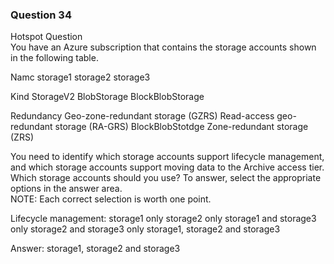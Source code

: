 ### Question 34

Hotspot Question  
You have an Azure subscription that contains the storage accounts shown in the following table.

Namc
storage1
storage2
storage3

Kind
StorageV2
BlobStorage
BlockBlobStorage

Redundancy
Geo-zone-redundant storage (GZRS)
Read-access geo-redundant storage (RA-GRS)
BlockBlobStotdge Zone-redundant storage (ZRS)

You need to identify which storage accounts support lifecycle management, and which storage accounts support moving data to the Archive access tier.  
Which storage accounts should you use? To answer, select the appropriate options in the answer area.  
NOTE: Each correct selection is worth one point.

Lifecycle management:
storage1 only
storage2 only
storage1 and storage3 only
storage2 and storage3 only
storage1, storage2 and storage3

Answer: storage1, storage2 and storage3


